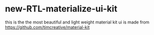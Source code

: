 # new-RTL-materialize-ui-kit
this is the the most beautiful and light weight material kit ui is made from https://github.com/timcreative/material-kit
